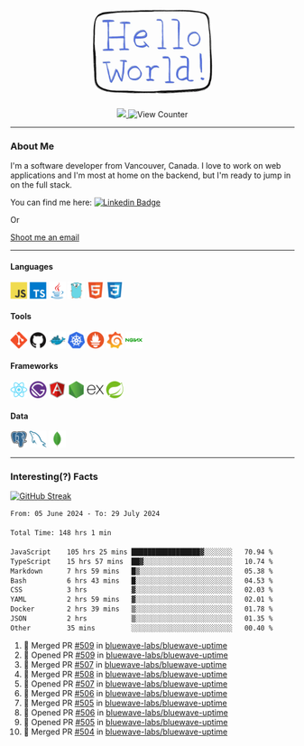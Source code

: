 <div align="center">
    <img src="./img/hello_world.webp" height="200px" width="">
    <div>
        <a href="https://www.linkedin.com/in/ajhollid">
            <img src="https://img.shields.io/badge/LinkedIn-blue"/>
        </a>
        <img src="https://komarev.com/ghpvc/?username=ajhollid&color=yellow" alt="View Counter">
    </div>
</div>

---

### About Me

I'm a software developer from Vancouver, Canada. I love to work on web applications and I'm most at home on the backend, but I'm ready to jump in on the full stack.

You can find me here: [![Linkedin Badge](https://img.shields.io/badge/-ajhollid-blue?style=flat&logo=Linkedin&logoColor=white)](https://www.linkedin.com/in/ajhollid)

Or

[Shoot me an email](mailto:ajhollid@gmail.com)

---

#### Languages

<div>
    <img src="./img/devicons/javascript-original.svg" width=30 height=30 alt="JavaScript">
    <img src="/img/devicons/typescript-original.svg" width=30 height=30 alt="TypeScript">
    <img src="./img/devicons/java-original.svg" width=30 height=30 alt="Java">
    <img src="./img/devicons/go-original.svg" width=30 height=30 alt="Golang">
    <img src="./img/devicons/html5-original.svg" width=30 height=30 alt="HTML 5">
    <img src="./img/devicons/css3-original.svg" width=30 height=30 alt="CSS 3">
</div>

#### Tools

<div>
    <img src="./img/devicons/git-original.svg" width=30 height=30 alt="Git">
    <img src="./img/devicons/github-original.svg" width=30 height=30 alt="Github">
    <img src="./img/devicons/docker-original.svg" width=30 
    height=30 alt="Docker">
    <img src="./img/devicons/kubernetes-original.svg" width=30 height=30 alt="K8">
    <img src="./img/devicons/prometheus-original.svg" width=30 height=30 alt="Prometheus">
    <img src="./img/devicons/grafana-original.svg" width=30 height=30 alt="Grafana">
    <img src="./img/devicons/nginx-original.svg" width=30 height=30 alt="Nginx">
</div>

#### Frameworks

<div>
    <img src="./img/devicons/react-original.svg" width=30 height=30 alt="React">
    <img src="./img/devicons/gatsby-original.svg" width=30 height=30 alt="Gatsby">
    <img src="./img/devicons/angularjs-original.svg" width=30 height=30 alt="AngularJS">
    <img src="./img/devicons/nodejs-original.svg" width=30 height=30 alt="NodeJS">
    <img src="./img/devicons/express-original.svg" width=30 height=30 alt="Express">
    <img src="./img/devicons/spring-original.svg" width=30 height=30 alt="Spring">
</div>

#### Data

<div>
    <img src="./img/devicons/postgresql-original.svg" width=30 height=30 alt="Postgresql">
    <img src="./img/devicons/mysql-original.svg" width=30 height=30 alt="Mysql">
    <img src="./img/devicons/mongodb-original.svg" width=30 height=30 alt="MongoDB">
</div>

---

### Interesting(?) Facts

[![GitHub Streak](http://github-readme-streak-stats.herokuapp.com?user=ajhollid)](https://git.io/streak-stats)

 <!--START_SECTION:waka-->

```txt
From: 05 June 2024 - To: 29 July 2024

Total Time: 148 hrs 1 min

JavaScript    105 hrs 25 mins █████████████████▓░░░░░░░   70.94 %
TypeScript    15 hrs 57 mins  ██▓░░░░░░░░░░░░░░░░░░░░░░   10.74 %
Markdown      7 hrs 59 mins   █▒░░░░░░░░░░░░░░░░░░░░░░░   05.38 %
Bash          6 hrs 43 mins   █░░░░░░░░░░░░░░░░░░░░░░░░   04.53 %
CSS           3 hrs           ▓░░░░░░░░░░░░░░░░░░░░░░░░   02.03 %
YAML          2 hrs 59 mins   ▓░░░░░░░░░░░░░░░░░░░░░░░░   02.01 %
Docker        2 hrs 39 mins   ▒░░░░░░░░░░░░░░░░░░░░░░░░   01.78 %
JSON          2 hrs           ▒░░░░░░░░░░░░░░░░░░░░░░░░   01.35 %
Other         35 mins         ░░░░░░░░░░░░░░░░░░░░░░░░░   00.40 %
```

<!--END_SECTION:waka-->


<!--START_SECTION:activity-->
1. 🎉 Merged PR [#509](https://github.com/bluewave-labs/bluewave-uptime/pull/509) in [bluewave-labs/bluewave-uptime](https://github.com/bluewave-labs/bluewave-uptime)
2. 💪 Opened PR [#509](https://github.com/bluewave-labs/bluewave-uptime/pull/509) in [bluewave-labs/bluewave-uptime](https://github.com/bluewave-labs/bluewave-uptime)
3. 🎉 Merged PR [#507](https://github.com/bluewave-labs/bluewave-uptime/pull/507) in [bluewave-labs/bluewave-uptime](https://github.com/bluewave-labs/bluewave-uptime)
4. 🎉 Merged PR [#508](https://github.com/bluewave-labs/bluewave-uptime/pull/508) in [bluewave-labs/bluewave-uptime](https://github.com/bluewave-labs/bluewave-uptime)
5. 💪 Opened PR [#507](https://github.com/bluewave-labs/bluewave-uptime/pull/507) in [bluewave-labs/bluewave-uptime](https://github.com/bluewave-labs/bluewave-uptime)
6. 🎉 Merged PR [#506](https://github.com/bluewave-labs/bluewave-uptime/pull/506) in [bluewave-labs/bluewave-uptime](https://github.com/bluewave-labs/bluewave-uptime)
7. 🎉 Merged PR [#505](https://github.com/bluewave-labs/bluewave-uptime/pull/505) in [bluewave-labs/bluewave-uptime](https://github.com/bluewave-labs/bluewave-uptime)
8. 💪 Opened PR [#506](https://github.com/bluewave-labs/bluewave-uptime/pull/506) in [bluewave-labs/bluewave-uptime](https://github.com/bluewave-labs/bluewave-uptime)
9. 💪 Opened PR [#505](https://github.com/bluewave-labs/bluewave-uptime/pull/505) in [bluewave-labs/bluewave-uptime](https://github.com/bluewave-labs/bluewave-uptime)
10. 🎉 Merged PR [#504](https://github.com/bluewave-labs/bluewave-uptime/pull/504) in [bluewave-labs/bluewave-uptime](https://github.com/bluewave-labs/bluewave-uptime)
<!--END_SECTION:activity-->

